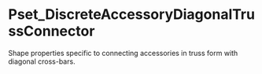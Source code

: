 # Pset_DiscreteAccessoryDiagonalTrussConnector

Shape properties specific to connecting accessories in truss form with diagonal cross-bars.<!-- end of definition -->
